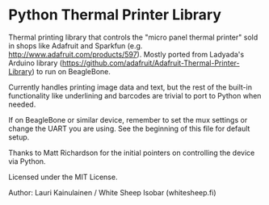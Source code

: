 Python Thermal Printer Library
==============================

Thermal printing library that controls the "micro panel thermal printer" sold in
shops like Adafruit and Sparkfun (e.g. http://www.adafruit.com/products/597). 
Mostly ported from Ladyada's Arduino library 
(https://github.com/adafruit/Adafruit-Thermal-Printer-Library) to run on
BeagleBone.

Currently handles printing image data and text, but the rest of the
built-in functionality like underlining and barcodes are trivial
to port to Python when needed.

If on BeagleBone or similar device, remember to set the mux settings
or change the UART you are using. See the beginning of this file for
default setup.

Thanks to Matt Richardson for the initial pointers on controlling the
device via Python.

Licensed under the MIT License.

Author: Lauri Kainulainen / White Sheep Isobar (whitesheep.fi)
